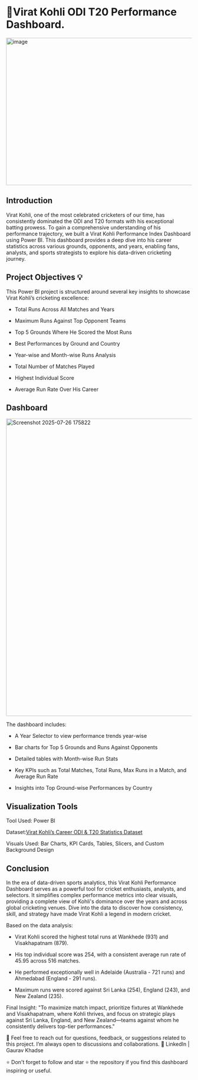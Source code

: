 # 🏏Virat Kohli ODI T20 Performance Dashboard.
<img width="795" height="400" alt="image" src="https://github.com/user-attachments/assets/fe3062ad-895a-4749-a9eb-75fd25db8e2b" />


## Introduction
Virat Kohli, one of the most celebrated cricketers of our time, has consistently dominated the ODI and T20 formats with his exceptional batting prowess. To gain a comprehensive understanding of his performance trajectory, we built a Virat Kohli Performance Index Dashboard using Power BI. This dashboard provides a deep dive into his career statistics across various grounds, opponents, and years, enabling fans, analysts, and sports strategists to explore his data-driven cricketing journey.

## Project Objectives 💡
This Power BI project is structured around several key insights to showcase Virat Kohli’s cricketing excellence:

- Total Runs Across All Matches and Years

- Maximum Runs Against Top Opponent Teams

- Top 5 Grounds Where He Scored the Most Runs

- Best Performances by Ground and Country

- Year-wise and Month-wise Runs Analysis

- Total Number of Matches Played

- Highest Individual Score

- Average Run Rate Over His Career

## Dashboard
<img width="1447" height="807" alt="Screenshot 2025-07-26 175822" src="https://github.com/user-attachments/assets/1ae6e4ac-0b6e-4317-acea-930e3429eae6" />

The dashboard includes:

- A Year Selector to view performance trends year-wise

- Bar charts for Top 5 Grounds and Runs Against Opponents

- Detailed tables with Month-wise Run Stats

- Key KPIs such as Total Matches, Total Runs, Max Runs in a Match, and Average Run Rate

- Insights into Top Ground-wise Performances by Country

## Visualization Tools
Tool Used: Power BI

Dataset:[Virat Kohli’s Career ODI & T20 Statistics Dataset](https://www.kaggle.com/datasets/akashkotal/virat-kholi-testodit20-stat)

Visuals Used: Bar Charts, KPI Cards, Tables, Slicers, and Custom Background Design

## Conclusion
In the era of data-driven sports analytics, this Virat Kohli Performance Dashboard serves as a powerful tool for cricket enthusiasts, analysts, and selectors. It simplifies complex performance metrics into clear visuals, providing a complete view of Kohli's dominance over the years and across global cricketing venues. Dive into the data to discover how consistency, skill, and strategy have made Virat Kohli a legend in modern cricket.

Based on the data analysis:
- Virat Kohli scored the highest total runs at Wankhede (931) and Visakhapatnam (879).

- His top individual score was 254, with a consistent average run rate of 45.95 across 516 matches.

- He performed exceptionally well in Adelaide (Australia - 721 runs) and Ahmedabad (England - 291 runs).

- Maximum runs were scored against Sri Lanka (254), England (243), and New Zealand (235).

Final Insight:
"To maximize match impact, prioritize fixtures at Wankhede and Visakhapatnam, where Kohli thrives, and focus on strategic plays against Sri Lanka, England, and New Zealand—teams against whom he consistently delivers top-tier performances."

💬 Feel free to reach out for questions, feedback, or suggestions related to this project. I’m always open to discussions and collaborations.
📍 LinkedIn | Gaurav Khadse

⭐ Don't forget to follow and star ⭐ the repository if you find this dashboard inspiring or useful.


